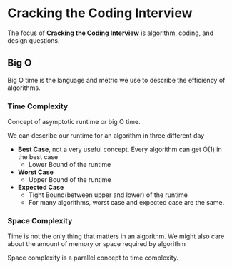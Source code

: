 # Cracking the Coding Interview

The focus of <b>Cracking the Coding Interview</b> is algorithm, coding, and design questions.

## Big O
Big O time is the language and metric we use to describe the efficiency of algorithms.



### Time Complexity
Concept of asymptotic runtime or big O time.

We can describe our runtime for an algorithm in three different day

- <b>Best Case</b>, not a very useful concept. Every algorithm can get O(1) in the best case
	- Lower Bound of the runtime
- <b>Worst Case</b>
	- Upper Bound of the runtime
- <b>Expected Case</b>
	- Tight Bound(between upper and lower) of the runtime
	- For many algorithms, worst case and expected case are the same.

### Space Complexity
Time is not the only thing that matters in an algorithm. We might also care about the amount of memory or space required by algorithm

Space complexity is a parallel concept to time complexity.

